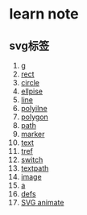 learn note
=================

## svg标签

 1. [g][1]
 2. [rect][2]
 3. [circle][3]
 4. [ellpise][4]
 5. [line][5]
 6. [polyilne][6]
 7. [polygon][7]
 8. [path][8]
 9. [marker][9]
 10. [text][10]
 11. [tref][11]
 12. [switch][12]
 13. [textpath][13]
 14. [image][14]
 15. [a][15]
 16. [defs][16]
 17. [SVG animate][17]





  [1]: https://github.com/cookfront/learn-note/blob/master/html/svg/svg-g-element.md
  [2]: https://github.com/cookfront/learn-note/blob/master/html/svg/svg-rect-element.md
  [3]: https://github.com/cookfront/learn-note/blob/master/html/svg/svg-circle-element.md
  [4]: https://github.com/cookfront/learn-note/blob/master/html/svg/svg-ellipse-element.md
  [5]: https://github.com/cookfront/learn-note/blob/master/html/svg/svg-line-element.md
  [6]: https://github.com/cookfront/learn-note/blob/master/html/svg/svg-polyline-element.md
  [7]: https://github.com/cookfront/learn-note/blob/master/html/svg/svg-polygon-element.md
  [8]: https://github.com/cookfront/learn-note/blob/master/html/svg/svg-path-element.md
  [9]: https://github.com/cookfront/learn-note/blob/master/html/svg/svg-marker-element.md
  [10]: https://github.com/cookfront/learn-note/blob/master/html/svg/svg-text-element.md
  [11]: https://github.com/cookfront/learn-note/blob/master/html/svg/svg-tref-element.md
  [12]: https://github.com/cookfront/learn-note/blob/master/html/svg/svg-switch-element.md
  [13]: https://github.com/cookfront/learn-note/blob/master/html/svg/svg-textpath-element.md
  [14]: https://github.com/cookfront/learn-note/blob/master/html/svg/svg-image-element.md
  [15]: https://github.com/cookfront/learn-note/blob/master/html/svg/svg-a-element.md
  [16]: https://github.com/cookfront/learn-note/blob/master/html/svg/svg-defs-element.md
  [17]: https://github.com/cookfront/learn-note/blob/master/html/svg/svg-animate.md

